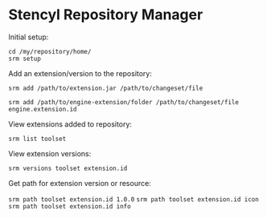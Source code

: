 # Stencyl Repository Manager

Initial setup:
```
cd /my/repository/home/
srm setup
```

Add an extension/version to the repository:

`srm add /path/to/extension.jar /path/to/changeset/file`

`srm add /path/to/engine-extension/folder /path/to/changeset/file engine.extension.id`

View extensions added to repository:

`srm list toolset`

View extension versions:

`srm versions toolset extension.id`

Get path for extension version or resource:

`srm path toolset extension.id 1.0.0`
`srm path toolset extension.id icon`
`srm path toolset extension.id info`
